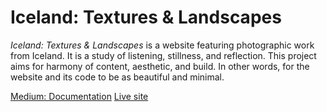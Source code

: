 # Iceland: Textures & Landscapes

_Iceland: Textures & Landscapes_ is a website featuring photographic work from Iceland. It is a study of listening, stillness, and reflection. This project aims for harmony of content, aesthetic, and build. In other words, for the website and its code to be as beautiful and minimal. 

[Medium: Documentation](https://medium.com/@tanosaur/building-iceland-textures-landscapes-c4921e7cd7ea)
[Live site](https://iceland.tanosaur.us/)
